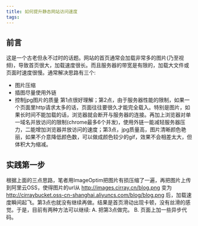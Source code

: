 ```yaml
---
title: 如何提升静态网站访问速度
tags:
---
```

## 前言
这是一个古老但永不过时的话题。网站的首页通常会加载非常多的图片(乃至视频)，导致首页很大，加载速度很长。而且服务器的带宽是有限的，加载大文件或页面时速度很慢。通常解决思路有三个:
* 图片压缩
* 插图尽量使用外链
* 控制jpg图片的质量
第1点很好理解；第2点，由于服务器性能的限制，如果一个页面里http请求太多的话，页面往往要很久才能完全载入。特别是图片，如果长时间不能加载的话，浏览器就会断开与服务器的连接。再加上浏览器对单一域名并放访问的限制(chrome最多6个并发)，使用外链一能减轻服务器压力，二能增加浏览器并放访问的速度；第3点，jpg质量高，图片清晰颜色艳丽，如果不介意降低颜色数，可以做成颜色较少的gif，效果不会相差太大，但体积大为缩减。


## 实践第一步
根据上面的三点思路，笔者用ImageOptim把图片有损压缩了一遍，再把图片上传到阿里云OSS，使得图片的url从 http://images.cirray.cn/blog.png 变为 http://cirraybucket.oss-cn-shanghai.aliyuncs.com/blog/blog.png 后，加载速度瞬间起飞。第3点也就没有继续再做。结果是首页滑动出现卡顿，没有丝滑的感觉。于是，目前有两种方法可以继续: A. 把第3点做完。 B. 页面上加一些异步代码。